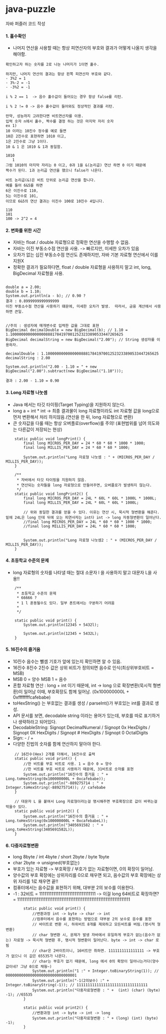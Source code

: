 # java-puzzle
자바 퍼즐러 코드 작성


#### 1. 홀수확인

- 나머지 연산을 사용할 때는 항상 피연산자의 부호와 결과가 어떻게 나올지 생각을 해야함.
```
확인하고자 하는 숫자를 2로 나눈 나머지가 1이면 홀수.

하지만, 나머지 연산의 결과는 항상 왼쪽 피연산자 부호와 같다.
- 3%2 = 1
- 3%-2 = -1
- -3%2 = -1

i % 2 == 1  -> 음수 홀수값이 들어오는 경우 항상 false를 리턴.

i % 2 != 0 -> 음수 홀수값이 들어와도 정상적인 결과를 리턴.

만약, 성능까지 고려한다면 비트연산자를 이용.
입력 숫자 n에서 홀수, 짝수를 결정 하는 것은 마지막 자리 숫자
ex 1)
10 이라는 10진수 정수를 예로 들면
10은 2진수로 표현하면 1010 이고,
1은 2진수로 그냥 1이다.
10 & 1 은 1010 & 1과 동일함.

1010
   1
그럼 1010의 마지막 자리는 0 이고, 0과 1을 &(논리곱) 연산 하면 0 이기 때문에
짝수가 된다. 1과 논리곱 연산을 했으니 false가 나온다.

비트 논리곱(&)은 비트 단위로 논리곱 연산을 합니다. 
예를 들어 6&5를 하면 
6은 이진수로 110, 
5는 이진수로 101, 
이므로 6&5의 연산 결과는 이진수 100로 10진수 4입니다.

110
101
100 -> 2^2 = 4
```

#### 2. 변화를 위한 시간

- 자바는 float / double 자료형으로 정확한 연산을 수행할 수 없음.
- 자바는 이진 부동소수점 연산을 사용. -> 빠르지만, 미세한 오차가 있음
- 오차가 없는 십진 부동소수점 연산도 존재하지만, 자바 기본 자료형 연산에서 이를 지원X
- 정확한 결과가 필요하다면, float / double 자료형을 사용하지 말고 int, long, BigDecimal 자료형을 사용. 
```

double a = 2.00;
double b = 1.10;
System.out.println(a - b); // 0.90 ?
결과 : 0.8999999999999999 
이진 부동소수점 연산을 사용하기 떄문에, 미세한 오차가 발생.  따라서, 금융 계산에서 사용하면 큰일.


//주의 : 생성자에 매개변수로 입력한 값을 그대로 표현
BigDecimal decimalDouble = new BigDecimal(b); // 1.10 = 1.100000000000000088817841970012523233890533447265625
BigDecimal decimalString = new BigDecimal("2.00"); // String 생성자를 이용하자.

decimalDouble : 1.100000000000000088817841970012523233890533447265625
decimalString : 2.00

System.out.println("2.00 - 1.10 = " + new BigDecimal("2.00").subtract(new BigDecimal("1.10")));

결과 : 2.00 - 1.10 = 0.90
```


#### 3. Long 자료형 나눗셈

- Java 에서는 타깃 타이핑(Target Typing)을 지원하지 않는다.
- long a = int * int -> 최종 결과물이 long 자료형이라도 int 자료형 값을 long으로 먼저 변환해서 처리 하지않음.(연산을 한 뒤, long 자료형으로 변환)
- 큰 숫자값을 다룰 때는 항상 오버플로(overflow)를 주의! (표현범위를 넘어 의도와는 다른값이 저장되는 현상)


```
    static public void longPrint() {
        final long MICROS_PER_DAY = 24 * 60 * 60 * 1000 * 1000;
        final long MILLIS_PER_DAY = 24 * 60 * 60 * 1000;

        System.out.println("Long 자료형 나눗셈 : " + (MICROS_PER_DAY / MILLIS_PER_DAY));
    }

    /**
     * 자바에서 타깃 타이핑을 지원하지 않음.
     * 연산되는 숫자들을 long 자료형으로 만들어주면, 오버플로가 발생하지 않는다.
     */
    static public void longPrint2() {
        final long MICROS_PER_DAY = 24L * 60L * 60L * 1000L * 1000L;
        final long MILLIS_PER_DAY = 24L * 60L * 60L * 1000L;

        // 위와 동일한 결과를 얻을 수 있다. 이유는 연산 시, 묵시적 형변환을 해준다. 밑에 24L은 long 인데 뒤에 오는 피연사자는 int다 int -> long 자동형변환이 일어난다.
        //final long MICROS_PER_DAY = 24L * 60 * 60 * 1000 * 1000;
        //final long MILLIS_PER_DAY = 24L * 60 * 60 * 1000;


        System.out.println("Long 자료형 나눗셈2 : " + (MICROS_PER_DAY / MILLIS_PER_DAY));
    }
```


#### 4. 초등학교 수준의 문제

- long 자료형의 숫자를 나타낼 때는 절대 소문자 l 을 사용하지 말고 대문자 L을 사용!!

```
    /**
     * 초등학교 수준의 문제
     * 66666 ?
     * 1 l 혼동될수도 있다. 일부 폰트에서는 구분하기 어려움
     *
     */

    static public void print() {
        System.out.println(12345 + 5432l);

        System.out.println(12345 + 5432L);
    }
```

#### 5. 16진수의 즐거움

- 10진수 음수는 뺄셈 기호가 앞에 있는지 확인하면 알 수 있음.
- 16진수 8진수 2진수 값은 상위 비트가 정의되면 음수로 인식(최상위부호비트 = MSB)
- MSB 0 = 양수 MSB 1 = 음수
- 혼합 자료형 연산 : long + int 이기 때문에, int -> long 으로 확장변환(묵시적 형변환)이 일어남 이때, 부호확장도 함께 일어남. (0x100000000L + 0xffffffffcafebabe)
- toHexString() 는 부호없는 결과를 생성 / parseInt()가 부호있는 int를 결과로 생성.
- API 문서를 보면, decodable string 이라는 용어가 있는데, 부호를 따로 표기하거나 생략하라고 되어있다.
- DecodableString: 
  Signopt DecimalNumeral / Signopt 0x HexDigits / Signopt 0X HexDigits / Signopt # HexDigits / Signopt 0 OctalDigits
- Sign: - / +
- 다양한 진법의 숫자를 함께 연산하지 말아야 한다.

```
    // 16진수(Hex) 2개를 더해서, 16진수로 출력
    static public void print() {
        //한 비트를 부호 비트로 사용. 1 = 음수 0 = 양수
        //한 비트를 부호 비트로 사용하기 때문에, 31비트로 숫자를 표현
        System.out.println("16진수의 즐거움 : " + Long.toHexString(0x100000000L + 0xcafebabe));
        System.out.println("-889275714 : " + Integer.toHexString(-889275714)); // cafebabe
    }

    // 대문자 L 을 붙여서 Long 자료형이라는걸 명시해주면 부호확장으로 값이 바뀌는걸 막을수 있다.
    static public void print2() {
        System.out.println("16진수의 즐거움 : " + Long.toHexString(0x100000000L + 0xcafebabeL));
        System.out.println("3405691582 : " + Long.toHexString(3405691582L));
    }
```

#### 6. 다중자료형변환

- long 8byte / int 4byte / short 2byte / byte 1byte
- char 2byte -> unsigned(부호없는)
- 부호가 있는 자료형 -> 부호확장 / 부호가 없는 자료형이면, 0의 확장이 일어남.
- 양수값의 부호 확장에는 상위자리를 0으로 채우면 되고, 음수값의 부호 확장에는 상위 자리를 1로 채우면 끝!!
- 컴퓨터에서는 음수값을 표현하기 위해, 대부분 2의 보수를 이용한다.
- -1 : 32비트 = 11111111111111111111111111111111  -> 이걸 long 64비트로 확장하면? = 1111111111111111111111111111111111111111111111111111111111111111

```
        static public void print() {
            //변환과정 int -> byte -> char -> int
            //컴퓨터에서 음수를 표현하는 방법으로 대부분 2의 보수로 음수를 표현
            // 바이트로 변환 시, 하위비트 8개를 제외하고 모든비트를 버림.(명시적 형변환)
            // char 형변환 시, 문제가 발생 자바에서 유일하게 부호가 없는(음수가 없는) 자료형 -> 묵시적 형변환 후, 명시적 형변환이 일어난다. byte -> int -> char 로 됨
            // char은 2바이트이니, 16비트만 취하면. 1111111111111111 -> 부호가 없으니 이 값은 65535가 나온다.
            // char는 부호가 없기 때문에, long 에서 0의 확장이 일어나는거다(양수값이네? 그냥 0으로 채웡~)
            System.out.println("1 :" + Integer.toBinaryString(1)); // 00000000000000000000000000000001
            System.out.println("-1(2의보수) :" + Integer.toBinaryString(-1)); // 11111111111111111111111111111111
            System.out.println("다중자료형변환 : " +  (int) (char) (byte) -1); //65535
        }
    
        static public void print2() {
            //변환과정 int -> byte -> int -> long
            System.out.println("다중자료형변환 : " + (long) (int) (byte) -1);
        }
```